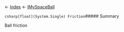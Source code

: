 ← [Index](Api-Index) ← [IMySpaceBall](SpaceEngineers.Game.ModAPI.Ingame.IMySpaceBall)

```csharp[float](System.Single) Friction```##### Summary

Ball friction

